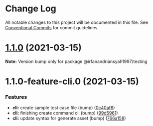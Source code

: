 # Change Log

All notable changes to this project will be documented in this file.
See [Conventional Commits](https://conventionalcommits.org) for commit guidelines.

# [1.1.0](https://github.com/irfanandriansyah1997/lerna/compare/@irfanandriansyah1997/testing@1.1.0-feature-cli.0...@irfanandriansyah1997/testing@1.1.0) (2021-03-15)

**Note:** Version bump only for package @irfanandriansyah1997/testing





# 1.1.0-feature-cli.0 (2021-03-15)


### Features

* **cli:** create sample test case file (bump) ([0c40af6](https://github.com/irfanandriansyah1997/lerna/commit/0c40af6cf5c2d09b6ca221d5fc7d9d32770422a3))
* **cli:** finishing create command cli (bump) ([99d5961](https://github.com/irfanandriansyah1997/lerna/commit/99d596146eb8f2673d3c6c1ed2262263895251b8))
* **cli:** update syntax for generate asset (bump) ([766a158](https://github.com/irfanandriansyah1997/lerna/commit/766a158ae238c86f735349fd9b4a0f743be8efe7))
